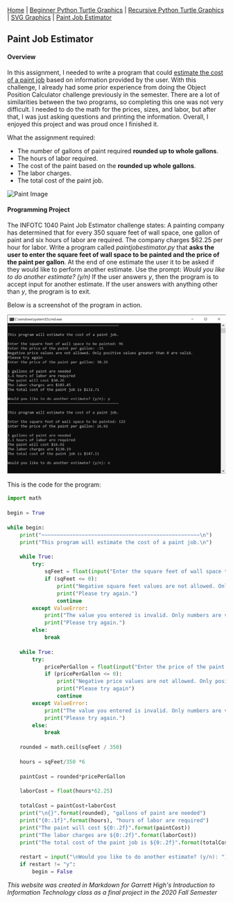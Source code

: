 [Home](README.md) | [Beginner Python Turtle Graphics](Turtle.md) | [Recursive Python Turtle Graphics](Recursive.md) | [SVG Graphics](SVG.md) | [Paint Job Estimator](Paint.md)

## Paint Job Estimator

#### Overview

In this assignment, I needed to write a program that could [estimate the cost of a paint job](https://paintingleads.com/how-to-bid-a-paint-job-a-free-guide-to-estimating/) based on information provided by the user. With this challenge, I already had some prior experience from doing the Object Position Calculator challenge previously in the semester. There are a lot of similarities between the two programs, so completing this one was not very difficult. I needed to do the math for the prices, sizes, and labor, but after that, I was just asking questions and printing the information. Overall, I enjoyed this project and was proud once I finished it.



What the assignment required:

- The number of gallons of paint required **rounded up to whole gallons**.
- The hours of labor required.
- The cost of the paint based on the **rounded up whole gallons**.
- The labor charges.
- The total cost of the paint job.



![Paint Image](https://1build.com/wp-content/uploads/2020/05/1build_blog_painting_estimate_v1.jpg)





#### Programming Project

The INFOTC 1040 Paint Job Estimator challenge states: A painting company has determined that for every 350 square feet of wall space, one gallon of paint and six hours of labor are required. The company charges $62.25 per hour for labor. Write a program called *paintjobestimator.py* that **asks the user to enter the square feet of wall space to be painted and the price of the paint per gallon**. At the end of one estimate the user it to be asked if they would like to perform another estimate. Use the prompt: *Would you like to do another estimate? (y/n)* If the user answers *y*, then the program is to accept input for another estimate. If the user answers with anything other than *y*, the program is to exit.



Below is a screenshot of the program in action.

![Paint Screenshot](Pictures/paint.jpg)



This is the code for the program:


```python
import math

begin = True

while begin:
    print("~~~~~~~~~~~~~~~~~~~~~~~~~~~~~~~~~~~~~~~~~~~~~~~~~~~\n")
    print("This program will estimate the cost of a paint job.\n")
    
    while True:
        try:
            sqFeet = float(input("Enter the square feet of wall space to be painted: " ))
            if (sqFeet <= 0):
                print("Negative square feet values are not allowed. Only positive values greater than 0 are valid.")
                print("Please try again.")
                continue
        except ValueError:
            print("The value you entered is invalid. Only numbers are valid.")
            print("Please try again.")
        else:
            break
    
    while True:
        try:
            pricePerGallon = float(input("Enter the price of the paint per gallon: " ))
            if (pricePerGallon <= 0):
                print("Negative price values are not allowed. Only positive values greater than 0 are valid.")
                print("Please try again")
                continue
        except ValueError:
            print("The value you entered is invalid. Only numbers are valid.")
            print("Please try again.")
        else:
            break

    rounded = math.ceil(sqFeet / 350)
    
    hours = sqFeet/350 *6

    paintCost = rounded*pricePerGallon

    laborCost = float(hours*62.25)

    totalCost = paintCost+laborCost
    print("\n{}".format(rounded), "gallons of paint are needed")
    print("{0:.1f}".format(hours), "hours of labor are required")
    print("The paint will cost ${0:.2f}".format(paintCost))
    print("The labor charges are ${0:.2f}".format(laborCost))
    print("The total cost of the paint job is ${0:.2f}".format(totalCost))

    restart = input("\nWould you like to do another estimate? (y/n): ")
    if restart != "y":
        begin = False

```



*This website was created in Markdown for Garrett High's Introduction to Information Technology class as a final project in the 2020 Fall Semester*
